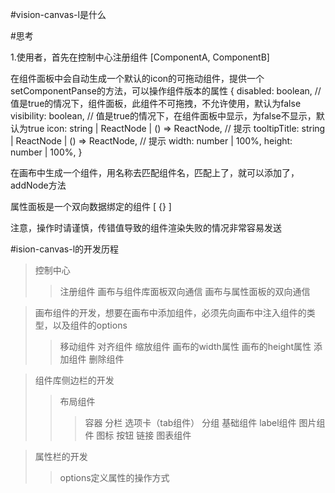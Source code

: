 #vision-canvas-l是什么

#思考

1.使用者，首先在控制中心注册组件 [ComponentA, ComponentB]

在组件面板中会自动生成一个默认的icon的可拖动组件，提供一个setComponentPanse的方法，可以操作组件版本的属性
{
    disabled: boolean, // 值是true的情况下，组件面板，此组件不可拖拽，不允许使用，默认为false
    visibility: boolean, // 值是true的情况下，在组件面板中显示，为false不显示，默认为true
    icon: string | ReactNode | () => ReactNode, // 提示
    tooltipTitle: string | ReactNode | () => ReactNode, // 提示
    width: number | 100%,
    height: number | 100%,
}

在画布中生成一个组件，用名称去匹配组件名，匹配上了，就可以添加了，addNode方法

属性面板是一个双向数据绑定的组件
[
    {}
]

注意，操作时请谨慎，传错值导致的组件渲染失败的情况非常容易发送

#ision-canvas-l的开发历程
> 控制中心
>> 注册组件
>> 画布与组件库面板双向通信
>> 画布与属性面板的双向通信

> 画布组件的开发，想要在画布中添加组件，必须先向画布中注入组件的类型，以及组件的options
>> 移动组件
>> 对齐组件
>> 缩放组件
>> 画布的width属性
>> 画布的height属性
>> 添加组件
>> 删除组件

> 组件库侧边栏的开发
>> 布局组件
>>> 容器
>>> 分栏
>>> 选项卡（tab组件）
>>> 分组
>> 基础组件
>>> label组件
>>> 图片组件
>>> 图标
>>> 按钮
>>> 链接
>> 图表组件

> 属性栏的开发
>> options定义属性的操作方式

